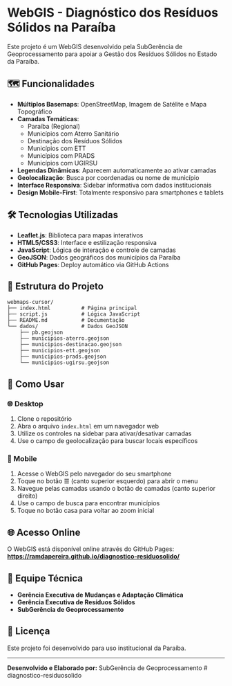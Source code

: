 # WebGIS - Diagnóstico dos Resíduos Sólidos na Paraíba

Este projeto é um WebGIS desenvolvido pela SubGerência de Geoprocessamento para apoiar a Gestão dos Resíduos Sólidos no Estado da Paraíba.

## 🗺️ Funcionalidades

- **Múltiplos Basemaps**: OpenStreetMap, Imagem de Satélite e Mapa Topográfico
- **Camadas Temáticas**:
  - Paraíba (Regional)
  - Municípios com Aterro Sanitário
  - Destinação dos Resíduos Sólidos
  - Municípios com ETT
  - Municípios com PRADS
  - Municípios com UGIRSU
- **Legendas Dinâmicas**: Aparecem automaticamente ao ativar camadas
- **Geolocalização**: Busca por coordenadas ou nome de município
- **Interface Responsiva**: Sidebar informativa com dados institucionais
- **Design Mobile-First**: Totalmente responsivo para smartphones e tablets

## 🛠️ Tecnologias Utilizadas

- **Leaflet.js**: Biblioteca para mapas interativos
- **HTML5/CSS3**: Interface e estilização responsiva
- **JavaScript**: Lógica de interação e controle de camadas
- **GeoJSON**: Dados geográficos dos municípios da Paraíba
- **GitHub Pages**: Deploy automático via GitHub Actions

## 📁 Estrutura do Projeto

```
webmaps-cursor/
├── index.html          # Página principal
├── script.js           # Lógica JavaScript
├── README.md           # Documentação
└── dados/              # Dados GeoJSON
    ├── pb.geojson
    ├── municipios-aterro.geojson
    ├── municipios-destinacao.geojson
    ├── municipios-ett.geojson
    ├── municipios-prads.geojson
    └── municipios-ugirsu.geojson
```

## 🚀 Como Usar

### 🌐 Desktop
1. Clone o repositório
2. Abra o arquivo `index.html` em um navegador web
3. Utilize os controles na sidebar para ativar/desativar camadas
4. Use o campo de geolocalização para buscar locais específicos

### 📱 Mobile
1. Acesse o WebGIS pelo navegador do seu smartphone
2. Toque no botão ☰ (canto superior esquerdo) para abrir o menu
3. Navegue pelas camadas usando o botão de camadas (canto superior direito)
4. Use o campo de busca para encontrar municípios
5. Toque no botão casa para voltar ao zoom inicial

## 🌐 Acesso Online

O WebGIS está disponível online através do GitHub Pages:
**https://ramdapereira.github.io/diagnostico-residuosolido/**

## 👥 Equipe Técnica

- **Gerência Executiva de Mudanças e Adaptação Climática**
- **Gerência Executiva de Resíduos Sólidos**
- **SubGerência de Geoprocessamento**

## 📄 Licença

Este projeto foi desenvolvido para uso institucional da Paraíba.

---

**Desenvolvido e Elaborado por:** SubGerência de Geoprocessamento #   d i a g n o s t i c o - r e s i d u o s o l i d o 
 
 